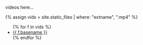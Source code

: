 videos here...

{% assign vids = site.static_files | where: "extname", ".mp4" %}
<ul>
{% for f in vids %}
    <li><a href="/vid/{{ f. path }}" target="_blank">{{ f.basename }}</a></li>
{% endfor %}
</ul>